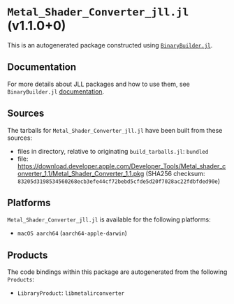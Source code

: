 # `Metal_Shader_Converter_jll.jl` (v1.1.0+0)

This is an autogenerated package constructed using [`BinaryBuilder.jl`](https://github.com/JuliaPackaging/BinaryBuilder.jl).

## Documentation

For more details about JLL packages and how to use them, see `BinaryBuilder.jl` [documentation](https://docs.binarybuilder.org/stable/jll/).

## Sources

The tarballs for `Metal_Shader_Converter_jll.jl` have been built from these sources:

* files in directory, relative to originating `build_tarballs.jl`: `bundled`
* file: https://download.developer.apple.com/Developer_Tools/Metal_shader_converter_1.1/Metal_Shader_Converter_1.1.pkg (SHA256 checksum: `83205d3198534560268ecb3efe44cf72bebd5cfde5d20f7028ac22fdbfded90e`)

## Platforms

`Metal_Shader_Converter_jll.jl` is available for the following platforms:

* `macOS aarch64` (`aarch64-apple-darwin`)

## Products

The code bindings within this package are autogenerated from the following `Products`:

* `LibraryProduct`: `libmetalirconverter`
